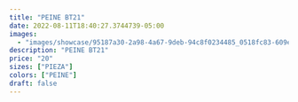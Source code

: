 ```yaml
---
title: "PEINE BT21"
date: 2022-08-11T18:40:27.3744739-05:00
images:
  - "images/showcase/95187a30-2a98-4a67-9deb-94c8f0234485_0518fc83-609e-457a-924b-89693b8c80d3.webp"
description: "PEINE BT21"
price: "20"
sizes: ["PIEZA"]
colors: ["PEINE"]
draft: false
---
```

